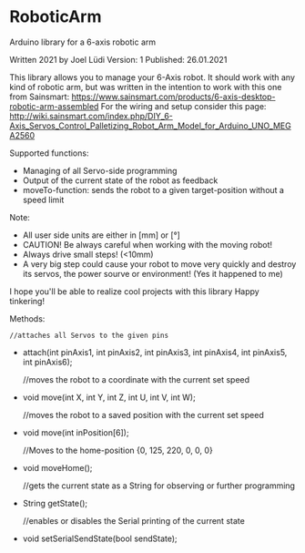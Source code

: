 # RoboticArm
Arduino library for a 6-axis robotic arm

Written 2021 by Joel Lüdi
Version: 1
Published: 26.01.2021

This library allows you to manage your 6-Axis robot.
It should work with any kind of robotic arm, but was written in the intention to work with this one from Sainsmart:
https://www.sainsmart.com/products/6-axis-desktop-robotic-arm-assembled
For the wiring and setup consider this page:
http://wiki.sainsmart.com/index.php/DIY_6-Axis_Servos_Control_Palletizing_Robot_Arm_Model_for_Arduino_UNO_MEGA2560

Supported functions:
* Managing of all Servo-side programming
* Output of the current state of the robot as feedback
* moveTo-function: sends the robot to a given target-position without a speed limit

Note:
* All user side units are either in [mm] or [°]
* CAUTION! Be always careful when working with the moving robot!
* Always drive small steps! (<10mm)
* A very big step could cause your robot to move very quickly and destroy its servos, the power sourve or environment! (Yes it happened to me)

I hope you'll be able to realize cool projects with this library
Happy tinkering!

Methods:

	//attaches all Servos to the given pins
-	attach(int pinAxis1, int pinAxis2, int pinAxis3, int pinAxis4, int pinAxis5, int pinAxis6);

	//moves the robot to a coordinate with the current set speed
-	void move(int X, int Y, int Z, int U, int V, int W);

	//moves the robot to a saved position with the current set speed
-	void move(int inPosition[6]);

	//Moves to the home-position {0, 125, 220, 0, 0, 0}
-	void moveHome();

	//gets the current state as a String for observing or further programming
-	String getState();

	//enables or disables the Serial printing of the current state
-	void setSerialSendState(bool sendState);

